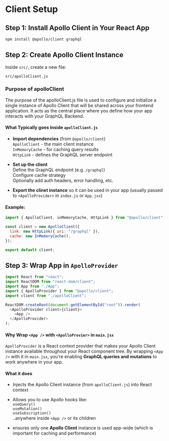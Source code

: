 # Client Setup

## Step 1: Install Apollo Client in Your React App

```bash
npm install @apollo/client graphql
```

## Step 2: Create Apollo Client Instance

Inside `src/`, create a new file:

```bash
src/apolloClient.js
```

### Purpose of apolloClient

The purpose of the apolloClient.js file is used to configure and initialize a single instance of Apollo Client that will be shared across your frontend application. It acts as the central place where you define how your app interacts with your GraphQL Backend.

#### What Typically goes inside `apolloClient.js`

- **Import dependencies** (from `@apollo/client`)  
  `ApolloClient` - the main client instance  
  `InMemoryCache` - for caching query results  
  `HttpLink` - defines the GraphQL server endpoint

- **Set up the client**  
  Define the GraphQL endpoint (e.g. `/graphql`)  
  Configure cache strategy  
  Optionally add auth headers, error handling, etc.

- **Export the clinet instance** so it can be used in your app (usually passed to `<ApolloProvider>` in `index.js` or `App.jsx`)

#### Example:

```js
import { ApolloClient, inMemoryCache, HttpLink } from "@apollo/client";

const client = new ApolloClient({
  link: new HttpLink({ uri: "/graphql" }),
  cache: new InMemoryCache(),
});

export default client;
```

## Step 3: Wrap App in `ApolloProvider`

```js
import React from "react";
import ReactDOM from "react-dom/client";
import App from "./App";
import { ApolloProvider } from "@apollo/client";
import client from "./apolloClient";

ReactDOM.createRoot(document.getElementById("root")).render(
  <ApolloProvider client={client}>
    <App />
  </ApolloProvider>
);
```

#### Why Wrap `<App />` with `<ApolloProvier>` in `main.jsx`

`ApolloProvider` is a React context provider that makes your Apollo Client instance available throughout your React component tree. By wrapping `<App />` with it in `main.jsx`, you're enabling **GraphQL queries and mutations** to work anywhere in your app.

#### What it does

- Injects the Apollo Client instance (from `apolloClient.js`) into React context
- Allows you to use Apollo hooks like:  
  `useQuery()`  
  `useMutation()`  
  `useSubscription()`  
  ..anywhere inside `<App />` or its children

- ensures only one **Apollo Client** instance is used app-wide (which is important for caching and performance)
